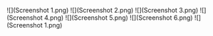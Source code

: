 ![](Screenshot 1.png)
![](Screenshot 2.png)
![](Screenshot 3.png)
![](Screenshot 4.png)
![](Screenshot 5.png)
![](Screenshot 6.png)
![](Screenshot 1.png)
